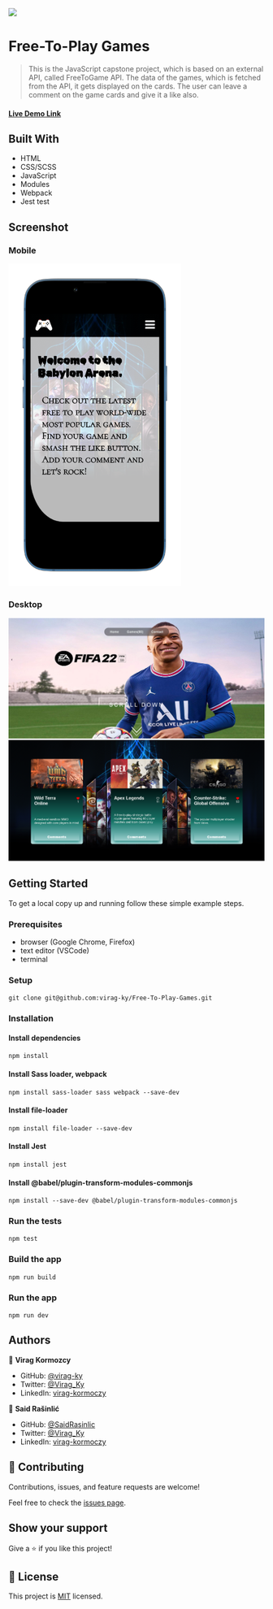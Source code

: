 ![](https://img.shields.io/badge/Microverse-blueviolet)

# Free-To-Play Games

> This is the JavaScript capstone project, which is based on an external API, called FreeToGame API. The data of the games, which is fetched from the API, it gets displayed on the cards. The user can leave a comment on the game cards and give it a like also.

#### [Live Demo Link](https://saidrasinlic.github.io/Free-To-Play-Games/)


## Built With

- HTML
- CSS/SCSS
- JavaScript
- Modules
- Webpack
- Jest test

## Screenshot
### Mobile

<img src="./src/assets/images/Free-To-Play-Games-IPhone13.png" alt="IPhone 13 Version" width="340px" />

### Desktop
![Screenshot from 2022-04-22 22-23-24](./src/assets/images/Free-To-Play-Games-Desktop.png)
![Screenshot from 2022-04-22 22-24-14](./src/assets/images/Free-To-Play-Games-Desktop-Cards.png)



## Getting Started

To get a local copy up and running follow these simple example steps.

### Prerequisites

- browser (Google Chrome, Firefox)
- text editor (VSCode)
- terminal

### Setup

```
git clone git@github.com:virag-ky/Free-To-Play-Games.git
```
### Installation 

#### Install dependencies
```
npm install
```
#### Install Sass loader, webpack
```
npm install sass-loader sass webpack --save-dev
```

#### Install file-loader
```
npm install file-loader --save-dev
```
#### Install Jest
```
npm install jest
```
#### Install @babel/plugin-transform-modules-commonjs
```
npm install --save-dev @babel/plugin-transform-modules-commonjs
```
### Run the tests
```
npm test
```

### Build the app
```
npm run build
```

### Run the app

```
npm run dev
```


## Authors

👤 **Virag Kormozcy**

- GitHub: [@virag-ky](https://github.com/virag-ky)
- Twitter: [@Virag_Ky](https://twitter.com/Virag_Ky)
- LinkedIn: [virag-kormoczy](https://linkedin.com/in/virag-kormoczy)

👤 **Said Rašinlić**

- GitHub: [@SaidRasinlic](https://github.com/SaidRasinlic)
- Twitter: [@Virag_Ky](https://twitter.com/SaidRasinlic)
- LinkedIn: [virag-kormoczy](https://linkedin.com/in/SaidRasinlic)

## 🤝 Contributing

Contributions, issues, and feature requests are welcome!

Feel free to check the [issues page](../../issues/).

## Show your support

Give a ⭐️ if you like this project!

## 📝 License

This project is [MIT](./MIT.md) licensed.
